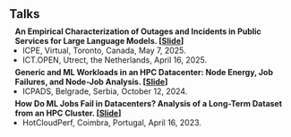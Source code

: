<h1 id="invited-talks"></h1>

<h2 style="margin: 60px 0px 10px;">Talks</h2>

<h4 style="margin:0 10px 0;">An Empirical Characterization of Outages and Incidents in Public Services for Large Language Models. [<a target="_blank" href="https://atlarge-research.com/pdfs/2025-icpe-llm-service.pdf">Slide</a>]</h4>

<ul style="margin:0 0 5px;">
  <li>ICPE, Virtual, Toronto, Canada, May 7, 2025.</li>
  <li>ICT.OPEN, Utrect, the Netherlands, April 16, 2025.</li>
</ul>

<h4 style="margin:0 10px 0;">Generic and ML Workloads in an HPC Datacenter: Node Energy, Job Failures, and Node-Job Analysis. [<a target="_blank" href="https://atlarge-research.com/pdfs/20241108-icpads24-hpc-workload.pdf">Slide</a>]</h4>

<ul style="margin:0 0 5px;">
  <li>ICPADS, Belgrade, Serbia, October 12, 2024.</li>
</ul>

<h4 style="margin:0 10px 0;">How Do ML Jobs Fail in Datacenters? Analysis of a Long-Term Dataset from an HPC Cluster. [<a target="_blank" href="https://atlarge-research.com/pdfs/20230416-ml-job-failures-hotcloudperf23-website.pdf">Slide</a>]</h4>

<ul style="margin:0 0 5px;">
  <li>HotCloudPerf, Coimbra, Portugal, April 16, 2023.</li>
</ul>